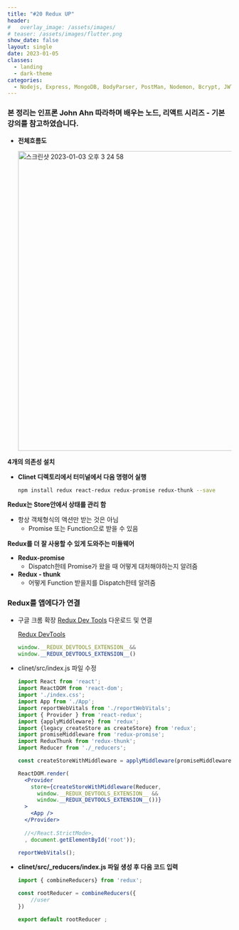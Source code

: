 ```yaml
---
title: "#20 Redux UP"
header:
#   overlay_image: /assets/images/
# teaser: /assets/images/flutter.png
show_date: false
layout: single
date: 2023-01-05
classes:
  - landing
  - dark-theme
categories:
  - Nodejs, Express, MongoDB, BodyParser, PostMan, Nodemon, Bcrypt, JWT, Auth, React, React Router Dom, CORS, Proxy, Concurrently, Antd CSS, Redux
---
```


### 본 정리는 인프론 John Ahn 따라하며 배우는 노드, 리액트 시리즈 - 기본 강의를 참고하였습니다.

- **전체흐름도**
    
    <img width="674" alt="스크린샷 2023-01-03 오후 3 24 58" src="https://user-images.githubusercontent.com/79856225/210709079-1fb74246-7e4d-4fd3-951f-d1bd86ed51fe.png">

    

**4개의 의존성 설치**

- **Clinet 디렉토리에서 터미널에서 다음 명령어 실행**
    
    ```bash
    npm install redux react-redux redux-promise redux-thunk --save
    ```
    

**Redux는 Store안에서 상태를 관리 함**

- 항상 객체형식의 액션만 받는 것은 아님
    - Promise 또는 Function으로 받을 수 있음

**Redux를 더 잘 사용할 수 있게 도와주는 미들웨어**

- **Redux-promise**
    - Dispatch한테 Promise가 왔을 때 어떻게 대처해야하는지 알려줌
- **Redux - thunk**
    - 어떻게 Function 받을지를 Dispatch한테 알려줌

### **Redux를 앱에다가 연결**

- 구글 크롬 확장 [Redux Dev Tools](https://chrome.google.com/webstore/detail/redux-devtools/lmhkpmbekcpmknklioeibfkpmmfibljd?hl=ko-KR) 다운로드 및 연결
    
    [Redux DevTools](https://chrome.google.com/webstore/detail/redux-devtools/lmhkpmbekcpmknklioeibfkpmmfibljd/related?hl=ko-KR)
    
    ```jsx
    window.__REDUX_DEVTOOLS_EXTENSION__&&
    window.__REDUX_DEVTOOLS_EXTENSION__()
    ```
    
- clinet/src/index.js 파일 수정
    
    ```jsx
    import React from 'react';
    import ReactDOM from 'react-dom';
    import './index.css';
    import App from './App';
    import reportWebVitals from './reportWebVitals';
    import { Provider } from 'react-redux';
    import {applyMiddleware} from 'redux';
    import {legacy_createStore as createStore} from 'redux';
    import promiseMiddleware from 'redux-promise';
    import ReduxThunk from 'redux-thunk';
    import Reducer from './_reducers';
    
    const createStoreWithMiddleware = applyMiddleware(promiseMiddleware, ReduxThunk)(createStore)
    
    ReactDOM.render(
      <Provider
        store={createStoreWithMiddleware(Reducer,
          window.__REDUX_DEVTOOLS_EXTENSION__ &&
          window.__REDUX_DEVTOOLS_EXTENSION__())}
      >
        <App />
      </Provider>
        
      //</React.StrictMode>,
      , document.getElementById('root'));
    
    reportWebVitals();
    ```
    
- **clinet/src/_reducers/index.js 파일 생성 후 다음 코드 입력**
    
    ```jsx
    import { combineReducers} from 'redux';
    
    const rootReducer = combineReducers({
    	//user
    })
    
    export default rootReducer ;
    ```